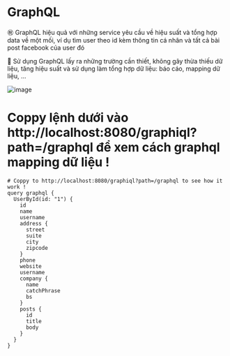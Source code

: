 # GraphQL
㊗️ GraphQL hiệu quả với những service yêu cầu về hiệu suất và tổng hợp data về một mối, ví dụ tìm user theo id kèm thông tin cá nhân và tất cả bài post facebook của user đó

🍇 Sử dụng GraphQL lấy ra những trường cần thiết, không gây thừa thiếu dữ liệu, tăng hiệu suất và sử dụng làm tổng hợp dữ liệu: báo cáo, mapping dữ liệu, ... 

![image](https://github.com/thinhotwp1/GraphQL/assets/61654110/df238b3c-653e-424c-a4ac-419559fec79a)


# Coppy lệnh dưới vào http://localhost:8080/graphiql?path=/graphql để xem cách graphql mapping dữ liệu !

```
# Coppy to http://localhost:8080/graphiql?path=/graphql to see how it work !
query graphql {
  UserById(id: "1") {
    id
    name
    username
    address {
      street
      suite
      city
      zipcode
    }
    phone
    website
    username
    company {
      name
      catchPhrase
      bs
    }
    posts {
      id
      title
      body
    }
  }
}
```

